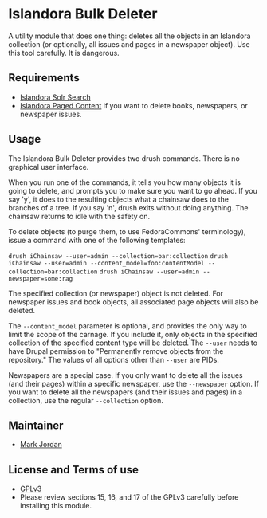 # Islandora Bulk Deleter

A utility module that does one thing: deletes all the objects in an Islandora collection (or optionally, all issues and pages in a newspaper object). Use this tool carefully. It is dangerous.

## Requirements

* [Islandora Solr Search](https://github.com/Islandora/islandora_solr_search)
* [Islandora Paged Content](https://github.com/Islandora/islandora_paged_content) if you want to delete books, newspapers, or newspaper issues.

## Usage

The Islandora Bulk Deleter provides two drush commands. There is no graphical user interface.

When you run one of the commands, it tells you how many objects it is going to delete, and prompts you to make sure you want to go ahead. If you say 'y', it does to the resulting objects what a chainsaw does to the branches of a tree. If you say 'n', drush exits without doing anything. The chainsaw returns to idle with the safety on.

To delete objects (to purge them, to use FedoraCommons' terminology), issue a command with one of the following templates:

`drush iChainsaw --user=admin --collection=bar:collection`
`drush iChainsaw --user=admin --content_model=foo:contentModel --collection=bar:collection`
`drush iChainsaw --user=admin --newspaper=some:rag`

The specified collection (or newspaper) object is not deleted. For newspaper issues and book objects, all associated page objects will also be deleted.

The `--content_model` parameter is optional, and provides the only way to limit the scope of the carnage. If you include it, only objects in the specified collection of the specified content type will be deleted. The `--user` needs to have Drupal permission to "Permanently remove objects from the repository." The values of all options other than `--user` are PIDs.

Newspapers are a special case. If you only want to delete all the issues (and their pages) within a specific newspaper, use the `--newspaper` option. If you want to delete all the newspapers (and their issues and pages) in a collection, use the regular `--collection` option.

## Maintainer

* [Mark Jordan](https://github.com/mjordan)

## License and Terms of use

* [GPLv3](http://www.gnu.org/licenses/gpl-3.0.txt)
* Please review sections 15, 16, and 17 of the GPLv3 carefully before installing this module.